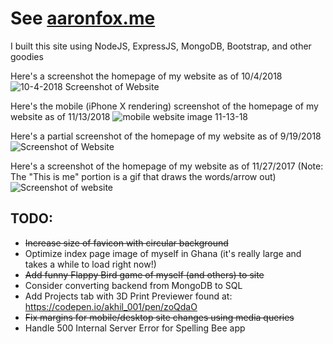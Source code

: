 # See [aaronfox.me](http://www.aaronfox.me)

I built this site using NodeJS, ExpressJS, MongoDB, Bootstrap, and other goodies

Here's a screenshot the homepage of my website as of 10/4/2018
![10-4-2018 Screenshot of Website](https://user-images.githubusercontent.com/19690086/46512986-76a98880-c824-11e8-979e-fbb208f102b0.png)

Here's the mobile (iPhone X rendering) screenshot of the homepage of my website as of 11/13/2018
![mobile website image 11-13-18](https://user-images.githubusercontent.com/19690086/48436023-c3e61780-e74b-11e8-9f75-78e786fe28dc.png)

Here's a partial screenshot of the homepage of my website as of 9/19/2018
![Screenshot of Website](https://user-images.githubusercontent.com/19690086/45729843-6a72c980-bb9c-11e8-9a97-c16b2512b602.png)



Here's a screenshot of the homepage of my website as of 11/27/2017 (Note: The "This is me" portion is a gif that draws the words/arrow out)
![Screenshot of website](https://user-images.githubusercontent.com/19690086/33302274-f15349a0-d3c8-11e7-9d5a-9f45e2cac114.png)

## TODO:
- ~~Increase size of favicon with circular background~~
- Optimize index page image of myself in Ghana (it's really large and takes a while to load right now!)
- ~~Add funny Flappy Bird game of myself (and others) to site~~
- Consider converting backend from MongoDB to SQL
- Add Projects tab with 3D Print Previewer found at: https://codepen.io/akhil_001/pen/zoQdaO
- ~~Fix margins for mobile/desktop site changes using media queries~~
- Handle 500 Internal Server Error for Spelling Bee app



